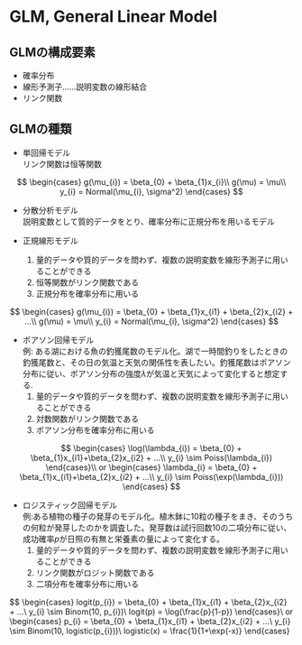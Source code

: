 # GLM, General Linear Model

## GLMの構成要素
* 確率分布
* 線形予測子……説明変数の線形結合
* リンク関数

## GLMの種類
* 単回帰モデル  
リンク関数は恒等関数  

$$
\begin{cases}
    g(\mu_{i}) = \beta_{0} + \beta_{1}x_{i}\\
    g(\mu) = \mu\\
    y_{i} = Normal(\mu_{i}, \sigma^2)
\end{cases}
$$


* 分散分析モデル  
説明変数として質的データをとり、確率分布に正規分布を用いるモデル

* 正規線形モデル
  1. 量的データや質的データを問わず、複数の説明変数を線形予測子に用いることができる
  2. 恒等関数がリンク関数である
  3. 正規分布を確率分布に用いる  

$$
\begin{cases}
    g(\mu_{i}) = \beta_{0} + \beta_{1}x_{i1} + \beta_{2}x_{i2} + ...\\
    g(\mu) = \mu\\
    y_{i} = Normal(\mu_{i}, \sigma^2)
\end{cases}
$$
  
* ポアソン回帰モデル  
例: ある湖における魚の釣獲尾数のモデル化。湖で一時間釣りをしたときの釣獲尾数と、その日の気温と天気の関係性を表したい。釣獲尾数はポアソン分布に従い、ポアソン分布の強度$\lambda$が気温と天気によって変化すると想定する.  
  1. 量的データや質的データを問わず、複数の説明変数を線形予測子に用いることができる
  2. 対数関数がリンク関数である
  3. ポアソン分布を確率分布に用いる  

$$
\begin{cases}
    \log(\lambda_{i}) = \beta_{0} + \beta_{1}x_{i1}+\beta_{2}x_{i2} + ...\\
    y_{i} \sim Poiss(\lambda_{i})
\end{cases}\\
or
\begin{cases}
    \lambda_{i} = \beta_{0} + \beta_{1}x_{i1}+\beta_{2}x_{i2} + ...\\
    y_{i} \sim Poiss(\exp(\lambda_{i}))
\end{cases}
$$

* ロジスティック回帰モデル  
例:ある植物の種子の発芽のモデル化。植木鉢に10粒の種子をまき、そのうちの何粒が発芽したのかを調査した。発芽数は試行回数10の二項分布に従い、成功確率$p$が日照の有無と栄養素の量によって変化する。
  1. 量的データや質的データを問わず、複数の説明変数を線形予測子に用いることができる
  2. リンク関数がロジット関数である
  3. 二項分布を確率分布に用いる

$$
\begin{cases}
    logit(p_{i}) = \beta_{0} + \beta_{1}x_{i1} + \beta_{2}x_{i2} + ...\\
    y_{i} \sim Binom(10, p_{i})\\
    logit(p) = \log(\frac{p}{1-p})
\end{cases}\\
or
\begin{cases}
    p_{i} = \beta_{0} + \beta_{1}x_{i1} + \beta_{2}x_{i2} + ...\\
    y_{i} \sim Binom(10, logistic(p_{i}))\\
    logistic(x) = \frac{1}{1+\exp(-x)}
\end{cases}